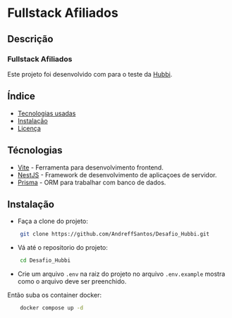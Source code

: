 # Fullstack Afiliados

## Descrição
### Fullstack Afiliados
Este projeto foi desenvolvido com para o teste da [Hubbi](https://www.hubbi.app/).

## Índice
- [Tecnologias usadas](#)
- [Instalação](#instalação)
- [Licença](#licença)

## Técnologias
- [Vite](https://vitejs.dev/) - Ferramenta para desenvolvimento frontend.
- [NestJS](https://nestjs.com/) - Framework de desenvolvimento de aplicaçoes de servidor.
- [Prisma](https://www.prisma.io/) - ORM para trabalhar com banco de dados.


## Instalação
- Faça a clone do projeto:
```bash
    git clone https://github.com/AndreffSantos/Desafio_Hubbi.git
```

- Vá até o repositorio do projeto:
```bash
    cd Desafio_Hubbi
```

- Crie um arquivo `.env` na raiz do projeto no arquivo `.env.example` mostra como o arquivo deve ser preenchido.

Então suba os container docker:
```bash
    docker compose up -d
```    

